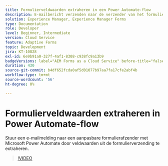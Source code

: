 ```yaml
---
title: Formulierveldwaarden extraheren in een Power Automate-flow
description: E-mailbericht verzenden naar de verzender van het formulier in een Microsoft Power Automate-workflow
solution: Experience Manager, Experience Manager Forms
type: Documentation
role: Developer
level: Beginner, Intermediate
version: Cloud Service
feature: Adaptive Forms
topic: Development
jira: KT-10828
exl-id: 6e9b91a0-327f-4af1-8308-c938fc9a13b9
badgeVersions: label="AEM Forms as a Cloud Service" before-title="false"
duration: 430
source-git-commit: b4df652fcda0af5d01077b97aa7fa17cfe2abf4b
workflow-type: tm+mt
source-wordcount: '56'
ht-degree: 0%

---
```


# Formulierveldwaarden extraheren in Power Automate-flow

Stuur een e-mailmelding naar een aanpasbare formulierafzender met Microsoft Power Automate door veldwaarden uit de formulierverzending te extraheren.

>[!VIDEO](https://video.tv.adobe.com/v/345957?quality=12&learn=on)
